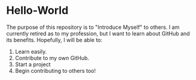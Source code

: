 # Hello-World
The purpose of this repository is to "Introduce Myself" to others.  I am currently retired as to my profession, but I want to learn about GitHub and its benefits.
Hopefully, I will be able to:
1. Learn easily.
2. Contribute to my own GitHub.
3. Start a project
4. Begin contributing to others too!
